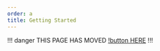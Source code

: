 ```yaml
---
order: a
title: Getting Started
---
```

!!! danger
THIS PAGE HAS MOVED [!button HERE](https://cursegradle.fdd-docs.com/)
!!!
